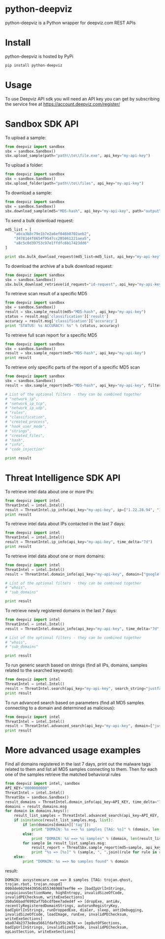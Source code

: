 # python-deepviz
python-deepviz is a Python wrapper for deepviz.com REST APIs

# Install

python-deepviz is hosted by PyPi

```python
pip install python-deepviz
```

# Usage
To use Deepviz API sdk you will need an API key you can get by
subscribing the service free at https://account.deepviz.com/register/

# Sandbox SDK API

To upload a sample:

```python
from deepviz import sandbox
sbx = sandbox.Sandbox()
sbx.upload_sample(path="path\\to\\file.exe", api_key="my-api-key")
```

To upload a folder:

```python
from deepviz import sandbox
sbx = sandbox.Sandbox()
sbx.upload_folder(path="path\\to\\files", api_key="my-api-key")
```

To download a sample:

```python
from deepviz import sandbox
sbx = sandbox.Sandbox()
sbx.download_sample(md5="MD5-hash", api_key="my-api-key", path="output\\directory\\")
```

To send a bulk download request:

```python
md5_list = [
    "a6ca3b8c79e1b7e2a6ef046b0702aeb2",
    "34781d4f8654f9547cc205061221aea5",
    "a8c5c0d39753c97e1ffdfc6b17423dd6"
]

print sbx.bulk_download_request(md5_list=md5_list, api_key="my-api-key")
```

To download the archive af a bulk download request:

```python
from deepviz import sandbox
sbx = sandbox.Sandbox()
sbx.bulk_download_retrieve(id_request="id-request", api_key="my-api-key", path="output\\directory\\")
```

To retrieve scan result of a specific MD5

```python
from deepviz import sandbox
sbx = sandbox.Sandbox()
result = sbx.sample_result(md5="MD5-hash", api_key="my-api-key")
status = result.msg['classification']['result']
accuracy = result.msg['classification']['accuracy']
print "STATUS: %s ACCURACY: %s" % (status, accuracy)
```

To retrieve full scan report for a specific MD5

```python
from deepviz import sandbox
sbx = sandbox.Sandbox()
result = sbx.sample_report(md5="MD5-hash", api_key="my-api-key")
print result
```

To retrieve only specific parts of the report of a specific MD5 scan

```python
from deepviz import sandbox
sbx = sandbox.Sandbox()
result = sbx.sample_report(md5="MD5-hash", api_key="my-api-key", filters=["classification","rules"])

# List of the optional filters - they can be combined together
# "network_ip",
# "network_ip_tcp",
# "network_ip_udp",
# "rules",
# "classification",
# "created_process",
# "hook_user_mode",
# "strings",
# "created_files",
# "hash",
# "info",
# "code_injection"

print result
```
# Threat Intelligence SDK API

To retrieve intel data about one or more IPs:

```python
from deepviz import intel
ThreatIntel = intel.Intel()
result = ThreatIntel.ip_info(api_key="my-api-key", ip=["1.22.28.94", "1.23.214.1"])
print result
```

To retrieve intel data about IPs contacted in the last 7 days:

```python
from deepviz import intel
ThreatIntel = intel.Intel()
result = ThreatIntel.ip_info(api_key="my-api-key", time_delta="7d")
print result
```

To retrieve intel data about one or more domains:

```python
from deepviz import intel
ThreatIntel = intel.Intel()
result = ThreatIntel.domain_info(api_key="my-api-key", domain=["google.com"], filters=["sub_domains"])

# List of the optional filters - they can be combined together
# "whois",
# "sub_domains"

print result
```

To retrieve newly registered domains in the last 7 days:

```python
from deepviz import intel
ThreatIntel = intel.Intel()
result = ThreatIntel.domain_info(api_key="my-api-key", time_delta="7d", filters=["whois"])

# List of the optional filters - they can be combined together
# "whois",
# "sub_domains"

print result
```

To run generic search based on strings 
(find all IPs, domains, samples related to the searched keyword):

```python
from deepviz import intel
ThreatIntel = intel.Intel()
result = ThreatIntel.search(api_key="my-api-key", search_string="justfacebook.net")
print result
```

To run advanced search based on parameters
(find all MD5 samples connecting to a domain and determined as malicious):

```python
from deepviz import intel
ThreatIntel = intel.Intel()
result = ThreatIntel.advanced_search(api_key="my-api-key", domain=["justfacebook.net"], classification="M")
print result
```

# More advanced usage examples

Find all domains registered in the last 7 days, print out the malware tags related to them and 
list all MD5 samples connecting to them. Then for each one of the samples retrieve the matched
behavioral rules

```python
from deepviz import intel, sandbox
API_KEY="0000000000"
ThreatIntel = intel.Intel()
ThreatSbx = sandbox.Sandbox()
result_domains = ThreatIntel.domain_info(api_key=API_KEY, time_delta="7d")
domains = result_domains.msg
for domain in domains.keys():
    result_list_samples = ThreatIntel.advanced_search(api_key=API_KEY, domain=[domain], classification="M")
    if isinstance(result_list_samples.msg, list):
        if len(domains[domain]['tag']):
            print "DOMAIN: %s ==> %s samples [TAG: %s]" % (domain, len(result_list_samples.msg), ", ".join((tag['key'] for tag in domains[domain]['tag'])))
        else:
            print "DOMAIN: %s ==> %s samples" % (domain, len(result_list_samples.msg))
        for sample in result_list_samples.msg:
            result_report = ThreatSbx.sample_report(md5=sample, api_key=API_KEY, filters=["rules"])
            print "%s => [%s]" % (sample, ", ".join((rule for rule in result_report.msg['rules'])))
    else:
        print "DOMAIN: %s ==> No samples found" % domain
```
result:

```
DOMAIN: avsystemcare.com ==> 8 samples [TAG: trojan.qhost, trojan.rbot, trojan.noupd]
000dde6029443950c8553469887eef9e => [badIpUrlInStrings, suspiciousSectionName, highEntropy, invalidSizeOfCode, invalidPEChecksum, writeExeSections]
2b0a56badf6992af7bbcdfbee7aded4f => [dropExe, antiAv, recentlyRegisteredDomainStrings, autorunRegistryKey, badIpUrlInStrings, runDroppedExe, dialer, sleep, antiDebugging, invalidSizeOfCode, loadImage, runExe, invalidPEChecksum, writeExeSections]
aba074b2373e8ea5661fdafb159c263a => [epOutOfSections, badIpUrlInStrings, invalidSizeOfCode, invalidPEChecksum, epLastSection, writeExeSections]
```